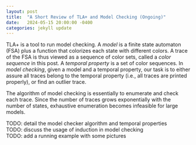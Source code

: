 ```yaml
---
layout: post
title:  "A Short Review of TLA+ and Model Checking (Ongoing)"
date:   2024-05-15 20:00:00 -0400
categories: jekyll update
---
```


TLA+ is a tool to run model checking. A *model* is a finite state automaton (FSA) plus a function that colorizes each state with different colors. A trace of the FSA is thus viewed as a sequence of color sets, called a *color sequence* in this post. A *temporal property* is a set of color sequences. In *model checking*, given a model and a temporal property, our task is to either assure all traces belong to the temporal property (i.e., all traces are printed properly), or find an outlier trace.

The algorithm of model checking is essentially to enumerate and check each trace. Since the number of traces grows exponentially with the number of states, exhaustive enumeration becomes infeasible for large models.

TODO: detail the model checker algorithm and temporal properties  
TODO: discuss the usage of induction in model checking  
TODO: add a running example with some pictures